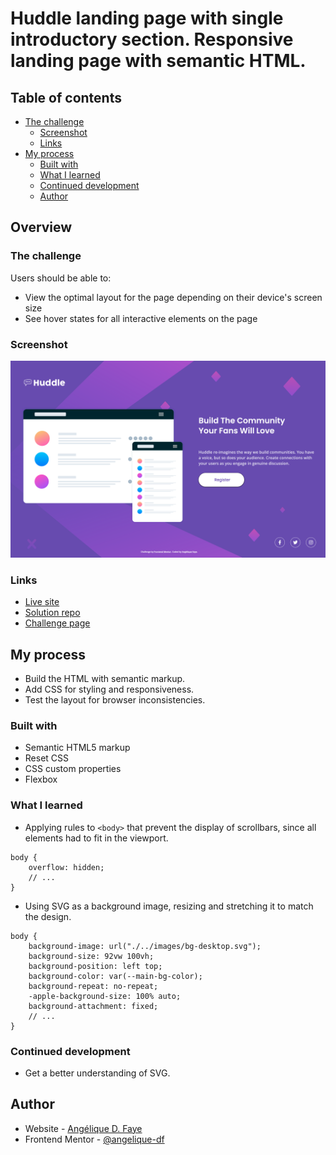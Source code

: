
# Huddle landing page with single introductory section. Responsive landing page with semantic HTML.

## Table of contents

-   [The challenge](#the-challenge)
    -   [Screenshot](#screenshot)
    -   [Links](#links)
-   [My process](#my-process)
    -   [Built with](#built-with)
    -   [What I learned](#what-i-learned)
    -   [Continued development](#continued-development)
    -   [Author](#what-i-learned)

## Overview

### The challenge

Users should be able to:

-   View the optimal layout for the page depending on their device's screen size
-   See hover states for all interactive elements on the page

### Screenshot

![](./src/design/solution_screenshot.png)

### Links

- [Live site](https://angeliquedf.github.io/huddle-landing-page-with-single-introductory-section-master/)
- [Solution repo](https://github.com/angeliquedf/huddle-landing-page-with-single-introductory-section-master)
- [Challenge page](https://www.frontendmentor.io/challenges/huddle-landing-page-with-a-single-introductory-section-B_2Wvxgi0)

## My process

-   Build the HTML with semantic markup.
-   Add CSS for styling and responsiveness.
-   Test the layout for browser inconsistencies.

### Built with

-   Semantic HTML5 markup
-   Reset CSS
-   CSS custom properties
-   Flexbox

### What I learned

- Applying rules to ``<body>`` that  prevent the display of scrollbars, since all elements had to fit in the viewport.
```
body {
    overflow: hidden;
    // ...
}
```
    
- Using SVG as a background image, resizing and stretching it to match the design.
```
body {
    background-image: url("./../images/bg-desktop.svg");
    background-size: 92vw 100vh;
    background-position: left top;
    background-color: var(--main-bg-color);
    background-repeat: no-repeat;
    -apple-background-size: 100% auto;
    background-attachment: fixed;
    // ...
}
```
    
### Continued development

- Get a better understanding of SVG.

## Author

-   Website - [Angélique D. Faye](https://adf.dev)
-   Frontend Mentor - [@angelique-df](https://www.frontendmentor.io/profile/angelique-df)
